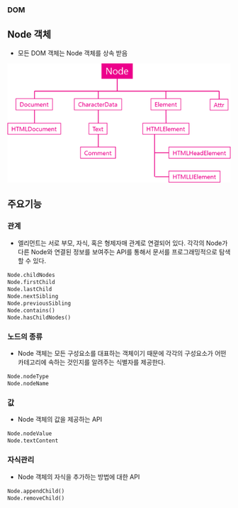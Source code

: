 ### DOM
## Node 객체
- 모든 DOM 객체는 Node 객체를 상속 받음

![Node](images/jsw07.png)


## 주요기능
### 관계
- 엘리먼트는 서로 부모, 자식, 혹은 형제자매 관계로 연결되어 있다. 각각의 Node가 다른 Node와 연결된 정보를 보여주는 API를 통해서 문서를 프로그래밍적으로 탐색할 수 있다.
```
Node.childNodes
Node.firstChild
Node.lastChild
Node.nextSibling
Node.previousSibling
Node.contains()
Node.hasChildNodes()
```

### 노드의 종류
- Node 객체는 모든 구성요소를 대표하는 객체이기 때문에 각각의 구성요소가 어떤 카테고리에 속하는 것인지를 알려주는 식별자를 제공한다.
```
Node.nodeType
Node.nodeName
```

### 값
- Node 객체의 값을 제공하는 API
```
Node.nodeValue
Node.textContent
```

### 자식관리
- Node 객체의 자식을 추가하는 방법에 대한 API
```
Node.appendChild()
Node.removeChild()
```
